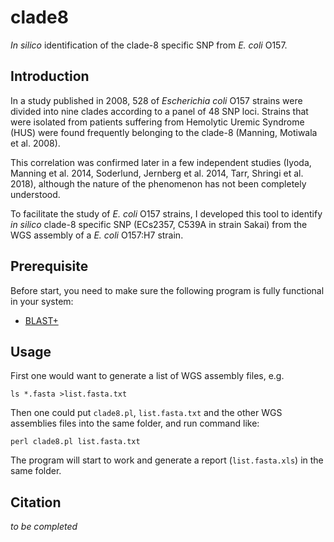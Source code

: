 # clade8
_In silico_ identification of the clade-8 specific SNP from _E. coli_ O157.

## Introduction

In a study published in 2008, 528 of _Escherichia coli_ O157 strains were divided into nine clades according to a panel of 48 SNP loci. Strains that were isolated from patients suffering from Hemolytic Uremic Syndrome (HUS) were found frequently belonging to the clade-8 (Manning, Motiwala et al. 2008). 

This correlation was confirmed later in a few independent studies (Iyoda, Manning et al. 2014, Soderlund, Jernberg et al. 2014, Tarr, Shringi et al. 2018), although the nature of the phenomenon has not been completely understood.

To facilitate the study of _E. coli_ O157 strains, I developed this tool to identify _in silico_ clade-8 specific SNP (ECs2357, C539A in strain Sakai) from the WGS assembly of a _E. coli_ O157:H7 strain.

## Prerequisite
Before start, you need to make sure the following program is fully functional in your system:
   * [BLAST+](https://ftp.ncbi.nlm.nih.gov/blast/executables/blast+/LATEST/)

## Usage
First one would want to generate a list of WGS assembly files, e.g.

    ls *.fasta >list.fasta.txt

Then one could put `clade8.pl`, `list.fasta.txt` and the other WGS assemblies files into the same folder, and run command like:

    perl clade8.pl list.fasta.txt

The program will start to work and generate a report (`list.fasta.xls`) in the same folder.

## Citation
_to be completed_
